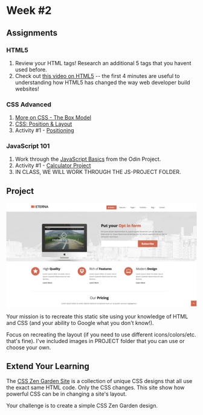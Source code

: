 Week #2
=======

Assignments
-----------

### HTML5

1. Review your HTML tags! Research an additional 5 tags that you havent used before. 
2. Check out [this video on HTML5](https://youtu.be/IsXEVQRaTX8) -- the first 4 minutes are useful to understanding how HTML5 has changed the way web developer build websites!

### CSS Advanced

1. [More on CSS - The Box Model]()
2. [CSS: Position & Layout]()
3. Activity #1 - [Positioning]()

### JavaScript 101

1. Work through the [JavaScript Basics](http://www.theodinproject.com/web-development-101/javascript-basics) from the Odin Project.
2. Activity #1 - [Calculator Project](http://www.theodinproject.com/javascript-and-jquery/on-screen-calculator)
3. IN CLASS, WE WILL WORK THROUGH THE JS-PROJECT FOLDER.

Project
-------

![Website](https://github.com/Drewbie345/okcoders-spring2016/blob/master/week2/Project/eterna.jpg)

Your mission is to recreate this static site using your knowledge of HTML and CSS (and your ability to Google what you don't know!). 

Focus on recreating the layout (if you need to use different icons/colors/etc. that's fine). I've included images in PROJECT folder that you can use or choose your own.

Extend Your Learning
--------------------

The [CSS Zen Garden Site](http://www.csszengarden.com/) is a collection of unique CSS designs that all use the exact same HTML code. Only the CSS changes. This site show how powerful CSS can be in changing a site's layout.

Your challenge is to create a simple CSS Zen Garden design.